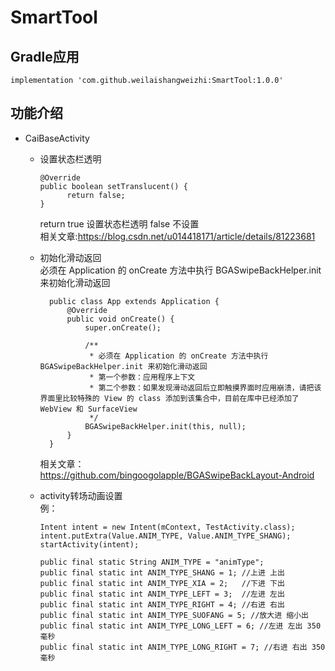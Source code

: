 # SmartTool
## Gradle应用
    implementation 'com.github.weilaishangweizhi:SmartTool:1.0.0'
## 功能介绍
+ CaiBaseActivity
    + 设置状态栏透明  

          @Override  
          public boolean setTranslucent() {  
                return false;  
          }  
            
         return true 设置状态栏透明  false 不设置  
         相关文章:https://blog.csdn.net/u014418171/article/details/81223681
    + 初始化滑动返回  
      必须在 Application 的 onCreate 方法中执行 BGASwipeBackHelper.init 来初始化滑动返回  
            
            public class App extends Application {
                @Override
                public void onCreate() {
                    super.onCreate();

                    /**
                     * 必须在 Application 的 onCreate 方法中执行 BGASwipeBackHelper.init 来初始化滑动返回
                     * 第一个参数：应用程序上下文
                     * 第二个参数：如果发现滑动返回后立即触摸界面时应用崩溃，请把该界面里比较特殊的 View 的 class 添加到该集合中，目前在库中已经添加了 WebView 和 SurfaceView
                     */
                    BGASwipeBackHelper.init(this, null);
                }
            }  
            
         相关文章：https://github.com/bingoogolapple/BGASwipeBackLayout-Android
    
    + activity转场动画设置  
        例：  
    
          Intent intent = new Intent(mContext, TestActivity.class);
          intent.putExtra(Value.ANIM_TYPE, Value.ANIM_TYPE_SHANG);
          startActivity(intent);
          
          public final static String ANIM_TYPE = "animType";
          public final static int ANIM_TYPE_SHANG = 1; //上进 上出
          public final static int ANIM_TYPE_XIA = 2;   //下进 下出
          public final static int ANIM_TYPE_LEFT = 3;  //左进 左出
          public final static int ANIM_TYPE_RIGHT = 4; //右进 右出
          public final static int ANIM_TYPE_SUOFANG = 5; //放大进 缩小出
          public final static int ANIM_TYPE_LONG_LEFT = 6; //左进 左出 350毫秒
          public final static int ANIM_TYPE_LONG_RIGHT = 7; //右进 右出 350毫秒
          
      
       
